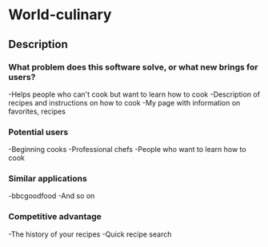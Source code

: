 # World-culinary

## Description 

### What problem does this software solve, or what new brings for users?

-Helps people who can't cook but want to learn how to cook
-Description of recipes and instructions on how to cook 
-My page with information on favorites, recipes


### Potential users

-Beginning cooks
-Professional chefs
-People who want to learn how to cook

### Similar applications 

-bbcgoodfood
-And so on

### Competitive advantage

-The history of your recipes 
-Quick recipe search
